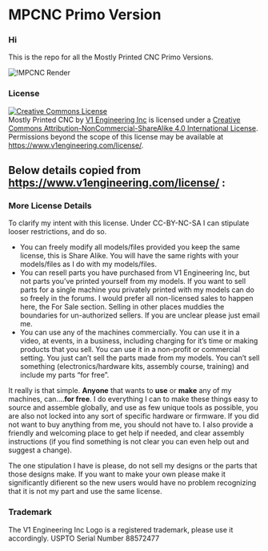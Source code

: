 # MPCNC Primo Version

### Hi

This is the repo for all the Mostly Printed CNC Primo Versions.

![!MPCNC Render](https://www.v1engineering.com/wp-content/uploads/2020/06/Primo-scaled.jpg)

### License
<a rel="license" href="http://creativecommons.org/licenses/by-nc-sa/4.0/"><img alt="Creative Commons License" style="border-width:0" src="https://i.creativecommons.org/l/by-nc-sa/4.0/88x31.png" /></a><br /><span xmlns:dct="http://purl.org/dc/terms/" href="http://purl.org/dc/dcmitype/InteractiveResource" property="dct:title" rel="dct:type">Mostly Printed CNC</span> by <a xmlns:cc="http://creativecommons.org/ns#" href="https://www.v1engineering.com/" property="cc:attributionName" rel="cc:attributionURL">V1 Engineering Inc</a> is licensed under a <a rel="license" href="http://creativecommons.org/licenses/by-nc-sa/4.0/">Creative Commons Attribution-NonCommercial-ShareAlike 4.0 International License</a>.<br />Permissions beyond the scope of this license may be available at <a xmlns:cc="http://creativecommons.org/ns#" href="https://www.v1engineering.com/license/" rel="cc:morePermissions">https://www.v1engineering.com/license/</a>.

## Below details copied from https://www.v1engineering.com/license/ :

### More License Details 

To clarify my intent with this license. Under CC-BY-NC-SA I can stipulate looser
restrictions, and do so.
*  You can freely modify all models/files provided you keep the same license, this is
Share Alike. You will have the same rights with your models/files as I do with my
models/files.
* You can resell parts you have purchased from V1 Engineering Inc, but not parts you’ve
printed yourself from my models. If you want to sell parts for a single machine you
privately printed with my models can do so freely in the forums. I would prefer all
non-licensed sales to happen here, the For Sale section. Selling in other places
muddies the boundaries for un-authorized sellers. If you are unclear please just email
me.
* You can use any of the machines commercially. You can use it in a video, at events, in
a business, including charging for it’s time or making products that you sell. You can
use it in a non-profit or commercial setting. You just can’t sell the parts made from my
models. You can’t sell something (electronics/hardware kits, assembly course,
training) and include my parts “for free”.

It really is that simple. **Anyone** that wants to **use** or **make** any of my machines, 
can....**for free**. I do everything I can to make these things easy to source and assemble globally,
and use as few unique tools as possible, you are also not locked into any sort of specific
hardware or firmware. If you did not want to buy anything from me, you should not
have to. I also provide a friendly and welcoming place to get help if needed, and clear
assembly instructions (if you find something is not clear you can even help out and
suggest a change).

The one stipulation I have is please, do not sell my designs or the parts that those
designs make. If you want to make your own please make it significantly difierent so the
new users would have no problem recognizing that it is not my part and use the same
license.

### Trademark
The V1 Engineering Inc Logo is a registered trademark, please use it accordingly. USPTO
Serial Number 88572477
